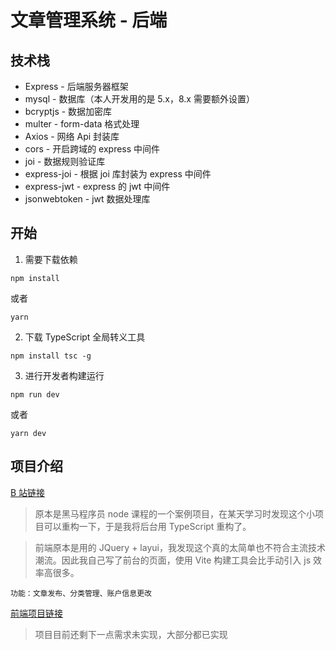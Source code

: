 # 文章管理系统 - 后端

## 技术栈

- Express - 后端服务器框架
- mysql - 数据库（本人开发用的是 5.x，8.x 需要额外设置）
- bcryptjs - 数据加密库
- multer - form-data 格式处理
- Axios - 网络 Api 封装库
- cors - 开启跨域的 express 中间件
- joi - 数据规则验证库
- express-joi - 根据 joi 库封装为 express 中间件
- express-jwt - express 的 jwt 中间件
- jsonwebtoken - jwt 数据处理库

## 开始

1. 需要下载依赖

```
npm install
```

或者

```
yarn
```

2. 下载 TypeScript 全局转义工具

```
npm install tsc -g
```

3. 进行开发者构建运行

```
npm run dev
```

或者

```
yarn dev
```

## 项目介绍

[B 站链接](https://www.bilibili.com/video/BV1a34y167AZ/)

> 原本是黑马程序员 node 课程的一个案例项目，在某天学习时发现这个小项目可以重构一下，于是我将后台用 TypeScript 重构了。

> 前端原本是用的 JQuery + layui，我发现这个真的太简单也不符合主流技术潮流。因此我自己写了前台的页面，使用 Vite 构建工具会比手动引入 js 效率高很多。

`功能：文章发布、分类管理、账户信息更改`

[前端项目链接](https://github.com/Qiacrkeng/api-server)

> 项目目前还剩下一点需求未实现，大部分都已实现

